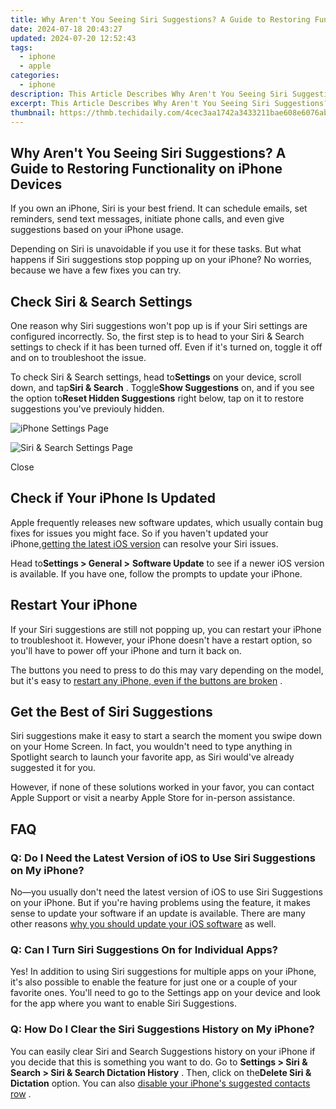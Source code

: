 ```yaml
---
title: Why Aren't You Seeing Siri Suggestions? A Guide to Restoring Functionality on iPhone Devices
date: 2024-07-18 20:43:27
updated: 2024-07-20 12:52:43
tags:
  - iphone
  - apple
categories:
  - iphone
description: This Article Describes Why Aren't You Seeing Siri Suggestions? A Guide to Restoring Functionality on iPhone Devices
excerpt: This Article Describes Why Aren't You Seeing Siri Suggestions? A Guide to Restoring Functionality on iPhone Devices
thumbnail: https://thmb.techidaily.com/4cec3aa1742a3433211bae608e6076ab0be16711586cda8948bb2850cfb34e6d.jpg
---
```


## Why Aren't You Seeing Siri Suggestions? A Guide to Restoring Functionality on iPhone Devices

 If you own an iPhone, Siri is your best friend. It can schedule emails, set reminders, send text messages, initiate phone calls, and even give suggestions based on your iPhone usage.

 Depending on Siri is unavoidable if you use it for these tasks. But what happens if Siri suggestions stop popping up on your iPhone? No worries, because we have a few fixes you can try.

## Check Siri & Search Settings

 One reason why Siri suggestions won't pop up is if your Siri settings are configured incorrectly. So, the first step is to head to your Siri & Search settings to check if it has been turned off. Even if it's turned on, toggle it off and on to troubleshoot the issue.

 To check Siri & Search settings, head to**Settings** on your device, scroll down, and tap**Siri & Search** . Toggle**Show Suggestions** on, and if you see the option to**Reset Hidden Suggestions** right below, tap on it to restore suggestions you've previouly hidden.

![iPhone Settings Page](https://static1.makeuseofimages.com/wordpress/wp-content/uploads/2023/08/img_1034-1.jpeg)

![Siri & Search Settings Page](https://static1.makeuseofimages.com/wordpress/wp-content/uploads/2023/08/img_1035-1.jpeg)

Close

## Check if Your iPhone Is Updated

 Apple frequently releases new software updates, which usually contain bug fixes for issues you might face. So if you haven't updated your iPhone,[getting the latest iOS version](http://www.makeuseof.com/tag/update-iphone-ios-apps-data/) can resolve your Siri issues.

 Head to**Settings > General >** **Software Update** to see if a newer iOS version is available. If you have one, follow the prompts to update your iPhone.

## Restart Your iPhone

 If your Siri suggestions are still not popping up, you can restart your iPhone to troubleshoot it. However, your iPhone doesn't have a restart option, so you'll have to power off your iPhone and turn it back on.

 The buttons you need to press to do this may vary depending on the model, but it's easy to [restart any iPhone, even if the buttons are broken](https://www.makeuseof.com/how-to-restart-any-iphone-even-if-the-buttons-are-broken/) .

## Get the Best of Siri Suggestions

 Siri suggestions make it easy to start a search the moment you swipe down on your Home Screen. In fact, you wouldn't need to type anything in Spotlight search to launch your favorite app, as Siri would've already suggested it for you.

 However, if none of these solutions worked in your favor, you can contact Apple Support or visit a nearby Apple Store for in-person assistance.

## FAQ

### Q: Do I Need the Latest Version of iOS to Use Siri Suggestions on My iPhone?

 No—you usually don't need the latest version of iOS to use Siri Suggestions on your iPhone. But if you're having problems using the feature, it makes sense to update your software if an update is available. There are many other reasons [why you should update your iOS software](https://www.makeuseof.com/reasons-you-need-to-update-ios/) as well.

### Q: Can I Turn Siri Suggestions On for Individual Apps?

 Yes! In addition to using Siri suggestions for multiple apps on your iPhone, it's also possible to enable the feature for just one or a couple of your favorite ones. You'll need to go to the Settings app on your device and look for the app where you want to enable Siri Suggestions.

### Q: How Do I Clear the Siri Suggestions History on My iPhone?

 You can easily clear Siri and Search Suggestions history on your iPhone if you decide that this is something you want to do. Go to **Settings > Siri & Search > Siri & Search Dictation History** . Then, click on the**Delete Siri & Dictation** option. You can also [disable your iPhone's suggested contacts row](https://www.makeuseof.com/how-to-enable-or-disable-contact-suggestions-in-iphone-share-sheet/) .

<ins class="adsbygoogle"
     style="display:block"
     data-ad-format="autorelaxed"
     data-ad-client="ca-pub-7571918770474297"
     data-ad-slot="1223367746"></ins>



<ins class="adsbygoogle"
     style="display:block"
     data-ad-client="ca-pub-7571918770474297"
     data-ad-slot="8358498916"
     data-ad-format="auto"
     data-full-width-responsive="true"></ins>
